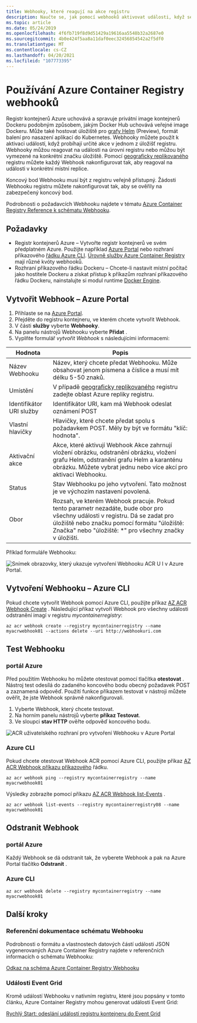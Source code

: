 ```yaml
---
title: Webhooky, které reagují na akce registru
description: Naučte se, jak pomocí webhooků aktivovat události, když se akce push nebo Pull vyskytnou v úložištích registru.
ms.topic: article
ms.date: 05/24/2019
ms.openlocfilehash: 4f6fb719f8d9d51429a19616aa5548b32a2687e0
ms.sourcegitcommit: 4b0e424f5aa8a11daf0eec32456854542a2f5df0
ms.translationtype: MT
ms.contentlocale: cs-CZ
ms.lasthandoff: 04/20/2021
ms.locfileid: "107773395"
---
```

# <a name="using-azure-container-registry-webhooks"></a>Používání Azure Container Registry webhooků

Registr kontejnerů Azure uchovává a spravuje privátní image kontejnerů Dockeru podobným způsobem, jakým Docker Hub uchovává veřejné image Dockeru. Může také hostovat úložiště pro [grafy Helm](container-registry-helm-repos.md) (Preview), formát balení pro nasazení aplikací do Kubernetes. Webhooky můžete použít k aktivaci událostí, když probíhají určité akce v jednom z úložišť registru. Webhooky můžou reagovat na události na úrovni registru nebo můžou být vymezené na konkrétní značku úložiště. Pomocí  [geograficky replikovaného](container-registry-geo-replication.md) registru můžete každý Webhook nakonfigurovat tak, aby reagoval na události v konkrétní místní replice.

Koncový bod Webhooku musí být z registru veřejně přístupný. Žádosti Webhooku registru můžete nakonfigurovat tak, aby se ověřily na zabezpečený koncový bod.

Podrobnosti o požadavcích Webhooku najdete v tématu [Azure Container Registry Reference k schématu Webhooku](container-registry-webhook-reference.md).

## <a name="prerequisites"></a>Požadavky

* Registr kontejnerů Azure – Vytvořte registr kontejnerů ve svém předplatném Azure. Použijte například [Azure Portal](container-registry-get-started-portal.md) nebo rozhraní příkazového [řádku Azure CLI](container-registry-get-started-azure-cli.md). [Úrovně služby Azure Container Registry](container-registry-skus.md) mají různé kvóty webhooků.
* Rozhraní příkazového řádku Dockeru – Chcete-li nastavit místní počítač jako hostitele Dockeru a získat přístup k příkazům rozhraní příkazového řádku Dockeru, nainstalujte si modul runtime [Docker Engine](https://docs.docker.com/engine/installation/).

## <a name="create-webhook---azure-portal"></a>Vytvořit Webhook – Azure Portal

1. Přihlaste se na [Azure Portal](https://portal.azure.com).
1. Přejděte do registru kontejneru, ve kterém chcete vytvořit Webhook.
1. V části **služby** vyberte **Webhooky**.
1. Na panelu nástrojů Webhooku vyberte **Přidat** .
1. Vyplňte formulář *vytvořit Webhook* s následujícími informacemi:

| Hodnota | Popis |
|---|---|
| Název Webhooku | Název, který chcete předat Webhooku. Může obsahovat jenom písmena a číslice a musí mít délku 5-50 znaků. |
| Umístění | V případě [geograficky replikovaného](container-registry-geo-replication.md) registru zadejte oblast Azure repliky registru. 
| Identifikátor URI služby | Identifikátor URI, kam má Webhook odeslat oznámení POST |
| Vlastní hlavičky | Hlavičky, které chcete předat spolu s požadavkem POST. Měly by být ve formátu "klíč: hodnota". |
| Aktivační akce | Akce, které aktivují Webhook Akce zahrnují vložení obrázku, odstranění obrázku, vložení grafu Helm, odstranění grafu Helm a karanténu obrázku. Můžete vybrat jednu nebo více akcí pro aktivaci Webhooku. |
| Status | Stav Webhooku po jeho vytvoření. Tato možnost je ve výchozím nastavení povolená. |
| Obor | Rozsah, ve kterém Webhook pracuje. Pokud tento parametr nezadáte, bude obor pro všechny události v registru. Dá se zadat pro úložiště nebo značku pomocí formátu "úložiště: Značka" nebo "úložiště: *" pro všechny značky v úložišti. |

Příklad formuláře Webhooku:

![Snímek obrazovky, který ukazuje vytvoření Webhooku ACR U I v Azure Portal.](./media/container-registry-webhook/webhook.png)

## <a name="create-webhook---azure-cli"></a>Vytvoření Webhooku – Azure CLI

Pokud chcete vytvořit Webhook pomocí Azure CLI, použijte příkaz [AZ ACR Webhook Create](/cli/azure/acr/webhook#az_acr_webhook_create) . Následující příkaz vytvoří Webhook pro všechny události odstranění imagí v registru *mycontainerregistry*:

```azurecli-interactive
az acr webhook create --registry mycontainerregistry --name myacrwebhook01 --actions delete --uri http://webhookuri.com
```

## <a name="test-webhook"></a>Test Webhooku

### <a name="azure-portal"></a>portál Azure

Před použitím Webhooku ho můžete otestovat pomocí tlačítka **otestovat** . Nástroj test odesílá do zadaného koncového bodu obecný požadavek POST a zaznamená odpověď. Použití funkce příkazem testovat v nástroji můžete ověřit, že jste Webhook správně nakonfigurovali.

1. Vyberte Webhook, který chcete testovat.
2. Na horním panelu nástrojů vyberte **příkaz Testovat**.
3. Ve sloupci **stav HTTP** ověřte odpověď koncového bodu.

![ACR uživatelského rozhraní pro vytvoření Webhooku v Azure Portal](./media/container-registry-webhook/webhook-02.png)

### <a name="azure-cli"></a>Azure CLI

Pokud chcete otestovat Webhook ACR pomocí Azure CLI, použijte příkaz [AZ ACR Webhook příkazu příkazového](/cli/azure/acr/webhook#az_acr_webhook_ping) řádku.

```azurecli-interactive
az acr webhook ping --registry mycontainerregistry --name myacrwebhook01
```

Výsledky zobrazíte pomocí příkazu [AZ ACR Webhook list-Events](/cli/azure/acr/webhook) .

```azurecli-interactive
az acr webhook list-events --registry mycontainerregistry08 --name myacrwebhook01
```

## <a name="delete-webhook"></a>Odstranit Webhook

### <a name="azure-portal"></a>portál Azure

Každý Webhook se dá odstranit tak, že vyberete Webhook a pak na Azure Portal tlačítko **Odstranit** .

### <a name="azure-cli"></a>Azure CLI

```azurecli-interactive
az acr webhook delete --registry mycontainerregistry --name myacrwebhook01
```

## <a name="next-steps"></a>Další kroky

### <a name="webhook-schema-reference"></a>Referenční dokumentace schématu Webhooku

Podrobnosti o formátu a vlastnostech datových částí události JSON vygenerovaných Azure Container Registry najdete v referenčních informacích o schématu Webhooku:

[Odkaz na schéma Azure Container Registry Webhooku](container-registry-webhook-reference.md)

### <a name="event-grid-events"></a>Události Event Grid

Kromě událostí Webhooku v nativním registru, které jsou popsány v tomto článku, Azure Container Registry mohou generovat události Event Grid:

[Rychlý Start: odeslání událostí registru kontejneru do Event Grid](container-registry-event-grid-quickstart.md)
